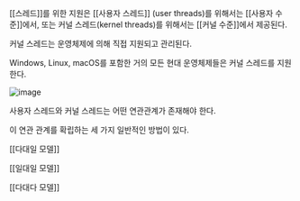 [[스레드]]를 위한 지원은 [[사용자 스레드]] (user threads)를 위해서는 [[사용자 수준]]에서, 또는 커널 스레드(kernel threads)를 위해서는 [[커널 수준]]에서 제공된다.

커널 스레드는 운영체제에 의해 직접 지원되고 관리된다.

Windows, Linux, macOS를 포함한 거의 모든 현대 운영체제들은 커널 스레드를 지원한다.

![image](https://user-images.githubusercontent.com/116250393/211192984-5f9dcff9-4611-45e9-a8a1-fcd141eba4c8.png)

사용자 스레드와 커널 스레드는 어떤 연관관계가 존재해야 한다.

이 연관 관계를 확립하는 세 가지 일반적인 방법이 있다.

[[다대일 모델]]

[[일대일 모델]]

[[다대다 모델]]